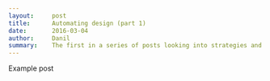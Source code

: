 ```yaml
---
layout:     post
title:      Automating design (part 1)
date:       2016-03-04
author:     Danil
summary:    The first in a series of posts looking into strategies and theoretical ramifications of using computational mthods to automate and augment parts of the traditional design process.
---
```


Example post
